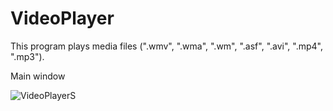 # VideoPlayer
This program plays media files (".wmv", ".wma", ".wm", ".asf", ".avi", ".mp4", ".mp3").

Main window

![VideoPlayerS](https://user-images.githubusercontent.com/64738687/167290757-0a77b071-33fe-4c82-82af-7174bbb0244c.PNG)
